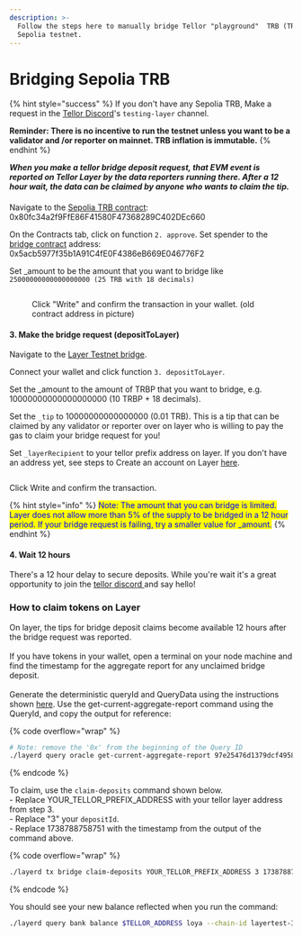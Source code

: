 ```yaml
---
description: >-
  Follow the steps here to manually bridge Tellor "playground"  TRB (TRBP) from
  Sepolia testnet.
---
```


# Bridging Sepolia TRB

{% hint style="success" %}
If you don't have any Sepolia TRB, Make a request in the [Tellor Discord](https://discord.gg/kaMenz4ZVw)'s `testing-layer` channel.

**Reminder: There is no incentive to run the testnet unless you want to be a validator and /or reporter on mainnet. TRB inflation is immutable.**
{% endhint %}

_**When you make a tellor bridge deposit request, that EVM event is reported on Tellor Layer by the data reporters running there. After a 12 hour wait, the data can be claimed by anyone who wants to claim the tip.**_&#x20;

####

Navigate to the [Sepolia TRB contract](https://sepolia.etherscan.io/address/0x80fc34a2f9FfE86F41580F47368289C402DEc660#writeProxyContract): 0x80fc34a2f9FfE86F41580F47368289C402DEc660

On the Contracts tab, click on function `2. approve`. Set spender to the [bridge contract](https://sepolia.etherscan.io/address/0x5acb5977f35b1A91C4fE0F4386eB669E046776F2) address: 0x5acb5977f35b1A91C4fE0F4386eB669E046776F2

Set \_amount to be the amount that you want to bridge like `25000000000000000000 (25 TRB with 18 decimals)`

<figure><img src="../../.gitbook/assets/Screenshot 2024-08-13 at 9.17.43 AM.png" alt=""><figcaption><p>Click "Write" and confirm the transaction in your wallet. (old contract address in picture)</p></figcaption></figure>

#### 3. Make the bridge request (depositToLayer)

Navigate to the [Layer Testnet bridge](https://sepolia.etherscan.io/address/0x5acb5977f35b1A91C4fE0F4386eB669E046776F2#writeContract).&#x20;

Connect your wallet and click function `3. depositToLayer`.&#x20;

Set the \_amount to the amount of TRBP that you want to bridge, e.g. 10000000000000000000 (10 TRBP + 18 decimals).

Set the `_tip` to 10000000000000000 (0.01 TRB). This is a tip that can be claimed by any validator or reporter over on layer who is willing to pay the gas to claim your bridge request for you!

Set `_layerRecipient` to your tellor prefix address on layer. If you don't have an address yet, see steps to Create an account on Layer [here](manage-accounts.md).

<figure><img src="../../.gitbook/assets/Screenshot 2025-02-06 at 12.22.28 PM (1).png" alt=""><figcaption></figcaption></figure>

Click Write and confirm the transaction.

{% hint style="info" %}
<mark style="color:blue;">Note: The amount that you can bridge is limited. Layer does not allow more than 5% of the supply to be bridged in a 12 hour period. If your bridge request is failing, try a smaller value for  \_amount.</mark>
{% endhint %}

#### 4. Wait 12 hours

There's a 12 hour delay to secure deposits. While you're wait it's a great opportunity to join the [tellor discord ](https://discord.gg/tellor)and say hello!

### How to claim tokens on Layer

On layer, the tips for bridge deposit claims become available 12 hours after the bridge request was reported. \
\
If you have tokens in your wallet, open a terminal on your node machine and find the timestamp for the aggregate report for any unclaimed bridge deposit. \
\
Generate the deterministic  queryId and QueryData using the instructions shown [here](bridge-trbp-from-sepolia/generate-tellor-query-ids.md). Use the get-current-aggregate-report command using the QueryId, and copy the output for reference:

{% code overflow="wrap" %}
```sh
# Note: remove the '0x' from the beginning of the Query ID
./layerd query oracle get-current-aggregate-report 97e25476d1379dcf4958abe62e2bd81b13adc63d42b908fb1252de268fe365cf
```
{% endcode %}

To claim, use the `claim-deposits` command shown below. \
\- Replace YOUR\_TELLOR\_PREFIX\_ADDRESS with your tellor layer address from step 3. \
\- Replace "3" your `depositId`.\
\- Replace 1738788758751 with the timestamp from the output of the command above.

{% code overflow="wrap" %}
```sh
./layerd tx bridge claim-deposits YOUR_TELLOR_PREFIX_ADDRESS 3 1738788758751 --from $ACCOUNT_NAME --fees 5loya --yes
```
{% endcode %}

You should see your new balance reflected when you run the command:

```sh
./layerd query bank balance $TELLOR_ADDRESS loya --chain-id layertest-3
```

<figure><img src="../../.gitbook/assets/Screenshot 2024-08-13 at 12.27.20 PM.png" alt=""><figcaption></figcaption></figure>
